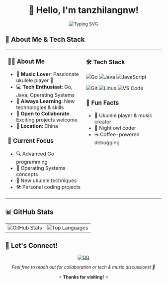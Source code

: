 <div align="center">
  
# 👋 Hello, I'm tanzhilangnw!

<img src="https://readme-typing-svg.herokuapp.com?font=Fira+Code&pause=1000&color=36BCF7&center=true&vCenter=true&width=435&lines=Welcome+to+my+GitHub+profile!;Always+learning%2C+always+coding" alt="Typing SVG" />

</div>

## 🚀 About Me & Tech Stack

<table>
<tr>
<td valign="top" width="50%">

### 👨‍💻 About Me
- 🎵 **Music Lover**: Passionate ukulele player 🎸
- 💻 **Tech Enthusiast**: Go, Java, Operating Systems
- 🌱 **Always Learning**: New technologies & skills
- 🤝 **Open to Collaborate**: Exciting projects welcome
- 📍 **Location**: China

### 🎯 Current Focus
- 🔍 Advanced Go programming
- 📖 Operating Systems concepts  
- 🎵 New ukulele techniques
- 🛠️ Personal coding projects

</td>
<td valign="top" width="50%">

### 🛠️ Tech Stack
![Go](https://img.shields.io/badge/Go-00ADD8?style=flat-square&logo=go&logoColor=white)
![Java](https://img.shields.io/badge/Java-ED8B00?style=flat-square&logo=openjdk&logoColor=white)
![JavaScript](https://img.shields.io/badge/JavaScript-F7DF1E?style=flat-square&logo=javascript&logoColor=black)

![Git](https://img.shields.io/badge/Git-F05032?style=flat-square&logo=git&logoColor=white)
![Linux](https://img.shields.io/badge/Linux-FCC624?style=flat-square&logo=linux&logoColor=black)
![VS Code](https://img.shields.io/badge/VS_Code-007ACC?style=flat-square&logo=visual-studio-code&logoColor=white)

### 🌟 Fun Facts
- 🎼 Ukulele player & music creator
- 🌙 Night owl coder
- ☕ Coffee-powered debugging

</td>
</tr>
</table>

## 📊 GitHub Stats

<div align="center">
<table>
<tr>
<td>
<img src="https://github-readme-stats.vercel.app/api?username=tanzhilangnw&show_icons=true&theme=radical&hide_border=true&count_private=true" alt="GitHub Stats" />
</td>
<td>
<img src="https://github-readme-stats.vercel.app/api/top-langs/?username=tanzhilangnw&layout=compact&theme=radical&hide_border=true" alt="Top Languages" />
</td>
</tr>
</table>
</div>

## 💬 Let's Connect!

<div align="center">

[![QQ](https://img.shields.io/badge/QQ-1157760794-EB1923?style=for-the-badge&logo=tencent-qq&logoColor=white)](tencent://AddContact/?fromId=45&fromSubId=1&subcmd=all&uin=1157760794)

*Feel free to reach out for collaboration or tech & music discussions! 🚀*

⭐️ **Thanks for visiting!** ⭐️

</div>
